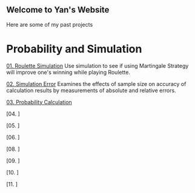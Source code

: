 ## Welcome to Yan's Website

Here are some of my past projects


# Probability and Simulation

[01. Roulette Simulation](https://shen-yan.github.io/Probability-and-Inference-Portfolio-Shen-Yan-/01-roulette-simulation/writeup.html)
  Use simulation to see if using Martingale Strategy will improve one's winning while playing Roulette.

[02. Simulation Error](https://shen-yan.github.io/Probability-and-Inference-Portfolio-Shen-Yan-/blob/master/02-monte-carlo-error/writeup.nb.html)
  Examines the effects of sample size on accuracy of calculation results by measurements of absolute and relative errors.

[03. Probability Calculation](https://htmlpreview.github.io/?https://github.com/shen-yan/Probability-and-Inference-Portfolio-Shen-Yan-/blob/master/03-probability-calcs/writeup.html)

[04. ]

[05. ]

[06. ]

[08. ]

[09. ]

[10. ]

[11. ]
